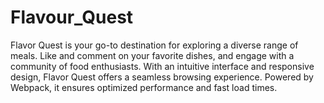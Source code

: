 # Flavour_Quest
Flavor Quest is your go-to destination for exploring a diverse range of meals. Like and comment on your favorite dishes, and engage with a community of food enthusiasts. With an intuitive interface and responsive design, Flavor Quest offers a seamless browsing experience. Powered by Webpack, it ensures optimized performance and fast load times.
